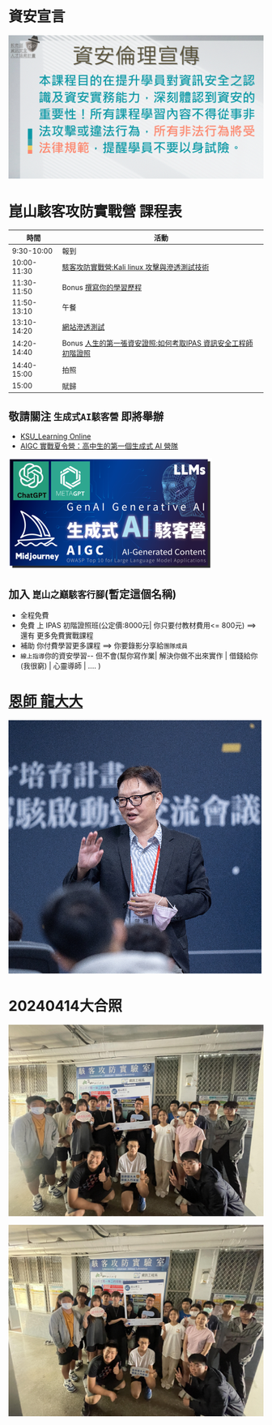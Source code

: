 # 資安宣言
![資安宣言](資安宣言.gif)

# 崑山駭客攻防實戰營 課程表
| 時間 | 活動 |
|---|---|
|9:30-10:00|	報到|
|10:00-11:30|	[駭客攻防實戰營:Kali linux 攻擊與滲透測試技術](/駭客攻防實戰)|
|11:30-11:50|	Bonus [撰寫你的學習歷程](/撰寫學習歷程)|
|11:50-13:10|	午餐|
|13:10-14:20|	[網站滲透測試](/網站滲透測試)|
|14:20-14:40| Bonus	[人生的第一張資安證照:如何考取IPAS 資訊安全工程師初階證照](/IPAS初階證照)|
|14:40-15:00|	拍照|
|15:00|	賦歸|

## 敬請關注  `生成式AI駭客營` 即將舉辦  
- [KSU_Learning Online](KSU_Learning_Online.md)
- [AIGC 實戰夏令營：高中生的第一個生成式 AI 營隊](https://aiacademy.tw/admission-summer2023-tp/)

![GAI](GAI.png)
## 加入 `崑山之巔駭客行腳`(暫定這個名稱)
- 全程免費
- 免費 上 IPAS 初階證照班(公定價:8000元| 你只要付教材費用<= 800元) ==> 還有 更多免費實戰課程
- 補助 你付費學習更多課程 ==> 你要錄影分享給`團隊成員`
- `線上指導`你的資安學習-- 但不會(幫你寫作業| 解決你做不出來實作 | 借錢給你(我很窮) | 心靈導師 | .... )

# [恩師 龍大大](DRAGON.md)

![龍大大帥帥照](photo1.jpg)


# 20240414大合照

![20240414_1.jpg](20240414_1.jpg)

![20240414_2](20240414_2.jpg)
